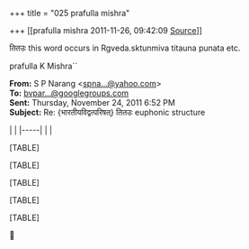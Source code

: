+++
title = "025 prafulla mishra"

+++
[[prafulla mishra	2011-11-26, 09:42:09 [Source](https://groups.google.com/g/bvparishat/c/u17g0ktqqns)]]



तितउः this word occurs in Rgveda.sktunmiva titauna punata etc.

prafulla K Mishra``  

**From:** S P Narang \<[spna...@yahoo.com]()\>  
**To:** [bvpar...@googlegroups.com]()  
**Sent:** Thursday, November 24, 2011 6:52 PM  
**Subject:** Re: {भारतीयविद्वत्परिषत्} तितउः euphonic structure  

|     | |-----| |     |

[TABLE]

[TABLE]

[TABLE]

[TABLE]

[TABLE]



